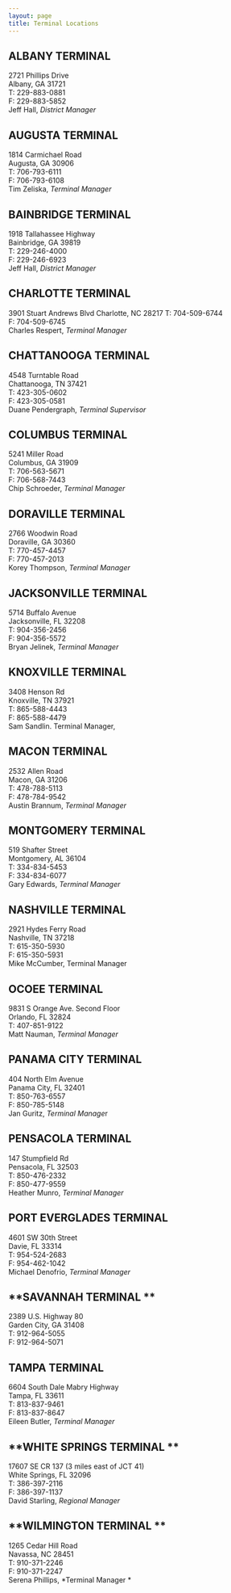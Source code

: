 ```yaml
---
layout: page
title: Terminal Locations
---
```


## **ALBANY TERMINAL**

2721 Phillips Drive  
Albany, GA 31721  
T: 229-883-0881  
F: 229-883-5852  
Jeff Hall, *District Manager*

## **AUGUSTA TERMINAL**

1814 Carmichael Road  
Augusta, GA 30906  
T: 706-793-6111  
F: 706-793-6108  
Tim Zeliska, *Terminal Manager*

## **BAINBRIDGE TERMINAL**

1918 Tallahassee Highway  
Bainbridge, GA 39819  
T: 229-246-4000  
F: 229-246-6923  
Jeff Hall, *District Manager*

## **CHARLOTTE TERMINAL**

3901 Stuart Andrews Blvd
Charlotte, NC 28217
T: 704-509-6744  
F: 704-509-6745  
Charles Respert, *Terminal Manager*

## **CHATTANOOGA TERMINAL**

4548 Turntable Road  
Chattanooga, TN 37421  
T: 423-305-0602  
F: 423-305-0581  
Duane Pendergraph, *Terminal Supervisor*

## **COLUMBUS TERMINAL**

5241 Miller Road  
Columbus, GA 31909  
T: 706-563-5671  
F: 706-568-7443  
Chip Schroeder, *Terminal Manager*

## **DORAVILLE TERMINAL**

2766 Woodwin Road  
Doraville, GA 30360  
T: 770-457-4457  
F: 770-457-2013  
Korey Thompson, *Terminal Manager*  

## **JACKSONVILLE TERMINAL**

5714 Buffalo Avenue  
Jacksonville, FL 32208  
T: 904-356-2456  
F: 904-356-5572  
Bryan Jelinek, *Terminal Manager*  

## **KNOXVILLE TERMINAL**

3408 Henson Rd  
Knoxville, TN 37921  
T: 865-588-4443  
F: 865-588-4479  
Sam Sandlin. Terminal Manager,&nbsp;  

## **MACON TERMINAL**

2532 Allen Road  
Macon, GA 31206  
T: 478-788-5113  
F: 478-784-9542  
Austin Brannum, *Terminal Manager*  

## **MONTGOMERY TERMINAL**

519 Shafter Street  
Montgomery, AL 36104  
T: 334-834-5453  
F: 334-834-6077  
Gary Edwards, *Terminal Manager*  

## **NASHVILLE TERMINAL**

2921 Hydes Ferry Road  
Nashville, TN 37218  
T: 615-350-5930  
F: 615-350-5931  
Mike McCumber, Terminal Manager  

## **OCOEE TERMINAL**

9831 S Orange Ave. Second Floor  
Orlando, FL 32824  
T: 407-851-9122  
Matt Nauman, *Terminal Manager*  

## **PANAMA CITY TERMINAL**

404 North Elm Avenue  
Panama City, FL 32401  
T: 850-763-6557  
F: 850-785-5148  
Jan Guritz, *Terminal Manage*r  

## **PENSACOLA TERMINAL**

147 Stumpfield Rd  
Pensacola, FL 32503  
T: 850-476-2332  
F: 850-477-9559  
Heather Munro, *Terminal Manager*  

## **PORT EVERGLADES TERMINAL**

4601 SW 30th Street  
Davie, FL 33314  
T: 954-524-2683  
F: 954-462-1042  
Michael Denofrio, *Terminal Manager*  

## **SAVANNAH TERMINAL **

2389 U.S. Highway 80  
Garden City, GA 31408  
T: 912-964-5055  
F: 912-964-5071  

## **TAMPA TERMINAL**

6604 South Dale Mabry Highway  
Tampa, FL 33611  
T: 813-837-9461  
F: 813-837-8647  
Eileen Butler, *Terminal Manager*  

## **WHITE SPRINGS TERMINAL **

17607 SE CR 137 (3 miles east of JCT 41)  
White Springs, FL 32096  
T: 386-397-2116  
F: 386-397-1137  
David Starling, *Regional Manager*  

## **WILMINGTON TERMINAL **

1265 Cedar Hill Road  
Navassa, NC 28451  
T: 910-371-2246  
F: 910-371-2247  
Serena Phillips, *Terminal Manager *  
